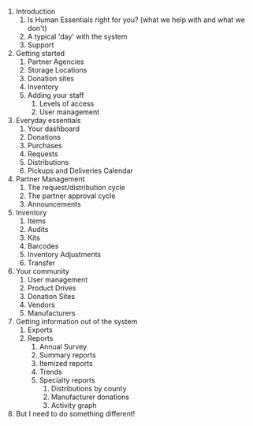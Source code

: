 1. Introduction
   1. Is Human Essentials right for you? (what we help with and what we don't)
   2. A typical 'day' with the system
   3. Support 
2. Getting started
   1. Partner Agencies
   2. Storage Locations
   3. Donation sites
   4. Inventory
   5. Adding your staff
      1. Levels of access
      2. User management
3. Everyday essentials 
   1. Your dashboard
   2. Donations
   3. Purchases
   4. Requests
   5. Distributions
   6. Pickups and Deliveries Calendar
4. Partner Management
   1. The request/distribution cycle 
   2. The partner approval cycle
   3. Announcements
5. Inventory 
   1. Items
   2. Audits
   3. Kits
   4. Barcodes
   5. Inventory Adjustments
   6. Transfer
6. Your community
   1. User management
   2. Product Drives
   3. Donation Sites
   4. Vendors
   5. Manufacturers
7. Getting information out of the system
   1. Exports
   2. Reports
      1. Annual Survey
      2. Summary reports
      3. Itemized reports
      4. Trends
      5. Specialty reports
         1. Distributions by county
         2. Manufacturer donations
         3. Activity graph
8. But I need to do something different!
